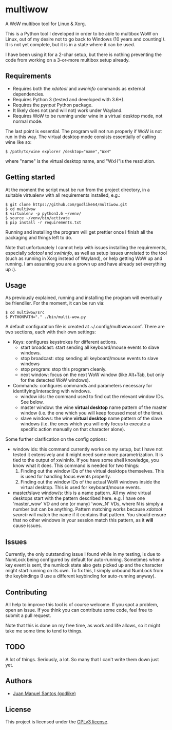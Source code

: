 # multiwow
A WoW multibox tool for Linux &amp; Xorg.

This is a Python tool I developed in order to be able to multibox WoW on Linux, out of my desire not to go back to Windows (10 years and counting!). It is not yet complete, but it is in a state where it can be used.

I have been using it for a 2-char setup, but there is nothing preventing the code from working on a 3-or-more multibox setup already.

## Requirements

- Requires both the *xdotool* and *xwininfo* commands as external dependencies.
- Requires Python 3 (tested and developed with 3.6+).
- Requires the *pynput* Python package.
- It likely does not (and will not) work under Wayland.
- Requires WoW to be running under wine in a virtual desktop mode, not normal mode.

The last point is essential. The program will not run properly if WoW is not run in this way. The virtual desktop mode consists essentially of calling wine like so:

~~~
$ /path/to/wine explorer /desktop="name","WxH" 
~~~

where "name" is the virtual desktop name, and "WxH"is the resolution.

## Getting started

At the moment the script must be run from the project directory, in a suitable virtualenv with all requirements installed, e.g.:

~~~
$ git clone https://github.com/godlike64/multiwow.git
$ cd multiwow
$ virtualenv -p python3.6 ~/venv/
$ source ~/venv/bin/activate
$ pip install -r requirements.txt
~~~

Running and installing the program will get prettier once I finish all the packaging and things left to do.

Note that unfortunately I cannot help with issues installing the requirements, especially *xdotool* and *xwininfo*, as well as setup issues unrelated to the tool (such as running in Xorg instead of Wayland), or help getting WoW up and running. I am assuming you are a grown up and have already set everything up :).

## Usage

As previously explained, running and installing the program will eventually be friendlier. For the moment, it can be run via:

~~~
$ cd multiwow/src
$ PYTHONPATH="." ./bin/multi-wow.py
~~~

A default configuration file is created at ~/.config/multiwow.conf. There are two sections, each with their own settings:

- Keys: configures keystrokes for different actions.
    - start broadcast: start sending all keyboard/mouse events to slave windows.
    - stop broadcast: stop sending all keyboard/mouse events to slave windows
    - stop program: stop this program cleanly.
    - next window: focus on the next WoW window (like Alt+Tab, but only for the detected WoW windows).
- Commands: configures commands and parameters necessary for identifying/interacting with windows.
    - window ids: the command used to find out the relevant window IDs. See below.
    - master window: the wine **virtual desktop** name pattern of the master window (i.e. the one which you will keep focused most of the time).
    - slave windows: the wine **virtual desktop** name pattern of the slave windows (i.e. the ones which you will only focus to execute a specific action manually on that character alone).

Some further clarification on the config options:

- window ids: this command currently works on my setup, but I have not tested it extensively and it might need some more parametrization. It is tied to the output of xwininfo. If you have some shell knowledge, you know what it does. This command is needed for two things:
    1. Finding out the window IDs of the virtual desktops themselves. This is used for handling focus events properly.
    2. Finding out the window IDs of the actual WoW windows inside the virtual desktop. This is used for keyboard/mouse events.
- master/slave window/s: this is a name pattern. All my wine virtual desktops start with the pattern described here. e.g. I have one 'master_wow' VD and one (or many) 'wow_N' VDs, where N is simply a number but can be anything. Pattern matching works because *xdotool search* will match the name if it contains that pattern. You should ensure that no other windows in your session match this pattern, as it **will** cause issues.

## Issues

Currently, the only outstanding issue I found while in my testing, is due to NumLock being configured by default for auto-running. Sometimes when a key event is sent, the numlock state also gets picked up and the character might start running on its own. To fix this, I simply unbound NumLock from the keybindings (I use a different keybinding for auto-running anyway).

## Contributing

All help to improve this tool is of course welcome. If you spot a problem, open an issue. If you think you can contribute some code, feel free to submit a pull request.

Note that this is done on my free time, as work and life allows, so it might take me some time to tend to things.

## TODO

A lot of things. Seriously, a lot. So many that I can't write them down just yet.

## Authors

* [Juan Manuel Santos (godlike)](https://github.com/godlike64)

## License

This project is licensed under the [GPLv3 license](https://choosealicense.com/licenses/gpl-3.0/).